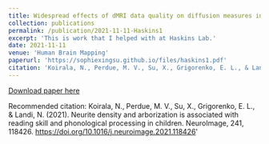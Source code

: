 ```yaml
---
title: Widespread effects of dMRI data quality on diffusion measures in children
collection: publications
permalink: /publication/2021-11-11-Haskins1
excerpt: 'This is work that I helped with at Haskins Lab.'
date: 2021-11-11
venue: 'Human Brain Mapping'
paperurl: 'https://sophiexingsu.github.io/files/haskins1.pdf'
citation: 'Koirala, N., Perdue, M. V., Su, X., Grigorenko, E. L., & Landi, N. (2021). Neurite density and arborization is associated with reading skill and phonological processing in children. NeuroImage, 241, 118426. https://doi.org/10.1016/j.neuroimage.2021.118426'
---
```

 

[Download paper here](http://academicpages.github.io/files/haskins1.pdf)

Recommended citation: Koirala, N., Perdue, M. V., Su, X., Grigorenko, E. L., & Landi, N. (2021). Neurite density and arborization is associated with reading skill and phonological processing in children. NeuroImage, 241, 118426. https://doi.org/10.1016/j.neuroimage.2021.118426'